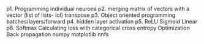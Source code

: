 p1. Programming individual neurons
p2. merging matrix of vectors with a vector (list of lists- lol)
transpose
p3. Object oriented programming
batches/layers/forward
p4. hidden layer activation
p5. ReLU
Sigmoid
Linear
p8. Softmax
Calculating loss with categorical cross entropy
Optimization
Back propagation
numpy
matplotlib
nnfs
